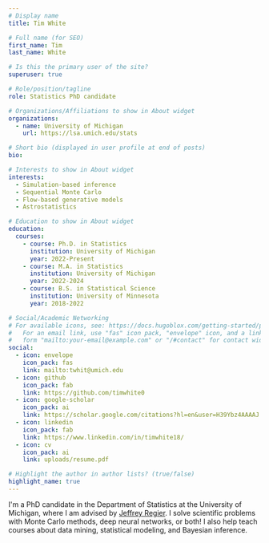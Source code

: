 ```yaml
---
# Display name
title: Tim White

# Full name (for SEO)
first_name: Tim
last_name: White

# Is this the primary user of the site?
superuser: true

# Role/position/tagline
role: Statistics PhD candidate

# Organizations/Affiliations to show in About widget
organizations:
  - name: University of Michigan
    url: https://lsa.umich.edu/stats

# Short bio (displayed in user profile at end of posts)
bio:

# Interests to show in About widget
interests:
  - Simulation-based inference
  - Sequential Monte Carlo
  - Flow-based generative models
  - Astrostatistics

# Education to show in About widget
education:
  courses:
    - course: Ph.D. in Statistics
      institution: University of Michigan
      year: 2022-Present
    - course: M.A. in Statistics
      institution: University of Michigan
      year: 2022-2024
    - course: B.S. in Statistical Science
      institution: University of Minnesota
      year: 2018-2022

# Social/Academic Networking
# For available icons, see: https://docs.hugoblox.com/getting-started/page-builder/#icons
#   For an email link, use "fas" icon pack, "envelope" icon, and a link in the
#   form "mailto:your-email@example.com" or "/#contact" for contact widget.
social:
  - icon: envelope
    icon_pack: fas
    link: mailto:twhit@umich.edu
  - icon: github
    icon_pack: fab
    link: https://github.com/timwhite0
  - icon: google-scholar
    icon_pack: ai
    link: https://scholar.google.com/citations?hl=en&user=H39Ybz4AAAAJ
  - icon: linkedin
    icon_pack: fab
    link: https://www.linkedin.com/in/timwhite18/
  - icon: cv
    icon_pack: ai
    link: uploads/resume.pdf

# Highlight the author in author lists? (true/false)
highlight_name: true
---
```


I'm a PhD candidate in the Department of Statistics at the University of Michigan, where I am advised by [Jeffrey Regier](https://regier.stat.lsa.umich.edu). I solve scientific problems with Monte Carlo methods, deep neural networks, or both! I also help teach courses about data mining, statistical modeling, and Bayesian inference.
